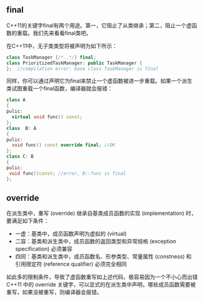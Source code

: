 ## final
C++11的关键字final有两个用途。第一，它阻止了从类继承；第二，阻止一个虚函数的重载。我们先来看看final类吧。

在C++11中，无子类类型将被声明为如下所示：
```cpp
class TaskManager {/*..*/} final; 
class PrioritizedTaskManager: public TaskManager {
};  //compilation error: base class TaskManager is final
```

同样，你可以通过声明它为final来禁止一个虚函数被进一步重载。如果一个派生类试图重载一个final函数，编译器就会报错：
```cpp
class A
{
pulic:
  virtual void func() const;
};
class  B: A
{
pulic:
  void func() const override final; //OK
};
class C: B
{
pulic:
 void func()const; //error, B::func is final
};
```

## override
在派生类中，重写 (override) 继承自基类成员函数的实现 (implementation) 时，要满足如下条件：
*   一虚：基类中，成员函数声明为虚拟的 (virtual)
*   二容：基类和派生类中，成员函数的返回类型和异常规格 (exception specification) 必须兼容
*   四同：基类和派生类中，成员函数名、形参类型、常量属性 (constness) 和 引用限定符 (reference qualifier) 必须完全相同
	
  如此多的限制条件，导致了虚函数重写如上述代码，极容易因为一个不小心而出错
  C++11 中的 override 关键字，可以显式的在派生类中声明，哪些成员函数需要被重写，如果没被重写，则编译器会报错。 
